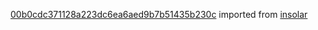 [00b0cdc371128a223dc6ea6aed9b7b51435b230c](https://github.com/insolar/insolar/commit/00b0cdc371128a223dc6ea6aed9b7b51435b230c) imported from [insolar](https://github.com/insolar/insolar)
